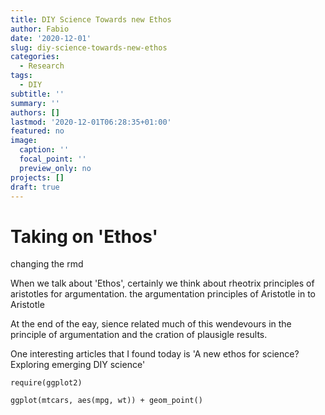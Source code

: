 ```yaml
---
title: DIY Science Towards new Ethos
author: Fabio
date: '2020-12-01'
slug: diy-science-towards-new-ethos
categories:
  - Research
tags:
  - DIY
subtitle: ''
summary: ''
authors: []
lastmod: '2020-12-01T06:28:35+01:00'
featured: no
image:
  caption: ''
  focal_point: ''
  preview_only: no
projects: []
draft: true
---
```


# Taking on 'Ethos'

changing the rmd

When we talk about 'Ethos', certainly we think about rheotrix principles of aristotles for argumentation. the argumentation principles of Aristotle in to Aristotle

At the end of the eay, sience related much of this wendevours in the principle of argumentation and the cration of plausigle results.

One interesting articles that I found today is 'A new ethos for science? Exploring emerging DIY science'

```{r}
require(ggplot2)

ggplot(mtcars, aes(mpg, wt)) + geom_point()

```
